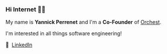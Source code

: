 <!--
**yannickperrenet/yannickperrenet** is a ✨ _special_ ✨ repository because its `README.md` (this file) appears on your GitHub profile.

Here are some ideas to get you started:

- 🔭 I’m currently working on ...
- 🌱 I’m currently learning ...
- ⚡ Fun fact: ...

![Top Langs](https://github-readme-stats.vercel.app/api/top-langs/?username=yannickperrenet&layout=compact)
<img src="https://raw.githubusercontent.com/yannickperrenet/yannickperrenet/master/jerry-chilling.gif" />

<p align="center">
  <img src="https://raw.githubusercontent.com/yannickperrenet/yannickperrenet/master/emoji.png" width="20%">
</p>
-->

### Hi Internet 🙋‍♂️

My name is **Yannick Perrenet** and I'm a **Co-Founder** of [Orchest](https://orchest.io). 

I'm interested in all things software engineering!

<span class="emoji">🚀 &nbsp;</span>[LinkedIn](https://www.linkedin.com/in/yannickperrenet/)
